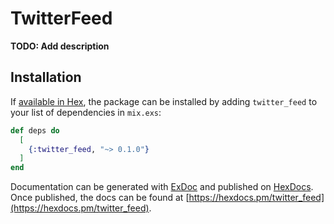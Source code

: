 # TwitterFeed

**TODO: Add description**

## Installation

If [available in Hex](https://hex.pm/docs/publish), the package can be installed
by adding `twitter_feed` to your list of dependencies in `mix.exs`:

```elixir
def deps do
  [
    {:twitter_feed, "~> 0.1.0"}
  ]
end
```

Documentation can be generated with [ExDoc](https://github.com/elixir-lang/ex_doc)
and published on [HexDocs](https://hexdocs.pm). Once published, the docs can
be found at [https://hexdocs.pm/twitter_feed](https://hexdocs.pm/twitter_feed).

